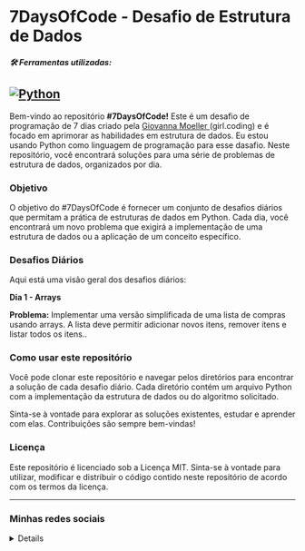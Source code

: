 # 7DaysOfCode - Desafio de Estrutura de Dados

##### 🛠 Ferramentas utilizadas:
<a href="https://github.com/search?q=user%3ADenverCoder1+language%3Apython"><img alt="Python" src="https://img.shields.io/badge/Python-14354C.svg?logo=python"></a>
-----

Bem-vindo ao repositório **#7DaysOfCode!** Este é um desafio de programação de 7 dias criado pela [Giovanna Moeller ](https://www.linkedin.com/in/giovannamoeller/)(girl.coding) e é focado em aprimorar as habilidades em estrutura de dados. Eu estou usando Python como linguagem de programação para esse dasafio. Neste repositório, você encontrará soluções para uma série de problemas de estrutura de dados, organizados por dia.

### Objetivo
O objetivo do #7DaysOfCode é fornecer um conjunto de desafios diários que permitam a prática de estruturas de dados em Python. Cada dia, você encontrará um novo problema que exigirá a implementação de uma estrutura de dados ou a aplicação de um conceito específico.

### Desafios Diários
Aqui está uma visão geral dos desafios diários:

**Dia 1 - Arrays**

**Problema:** Implementar uma versão simplificada de uma lista de compras usando arrays. A lista deve permitir adicionar novos itens, remover itens e listar todos os itens..


### Como usar este repositório
Você pode clonar este repositório e navegar pelos diretórios para encontrar a solução de cada desafio diário. Cada diretório contém um arquivo Python com a implementação da estrutura de dados ou do algoritmo solicitado.

Sinta-se à vontade para explorar as soluções existentes, estudar e aprender com elas. Contribuições são sempre bem-vindas!

### Licença
Este repositório é licenciado sob a Licença MIT. Sinta-se à vontade para utilizar, modificar e distribuir o código contido neste repositório de acordo com os termos da licença.

-----
### Minhas redes sociais 
<details>

 <div> 
   <a href = "mailto:guilherme.steglich16@gmail.com"><img src="https://img.shields.io/badge/-Gmail-%23333?style=for-the-badge&logo=gmail&logoColor=white" target="_blank"></a>
   <a href="https://www.linkedin.com/in/guilherme-steglich/" target="_blank"><img src="https://img.shields.io/badge/-LinkedIn-%230077B5?style=for-the-badge&logo=linkedin&logoColor=white" target="_blank"></a>
  <a href="https://instagram.com/gui_steglich" target="_blank"><img src="https://img.shields.io/badge/-Instagram-%23E4405F?style=for-the-badge&logo=instagram&logoColor=white" target="_blank"></a>
  
    
</div>
 
</details>
